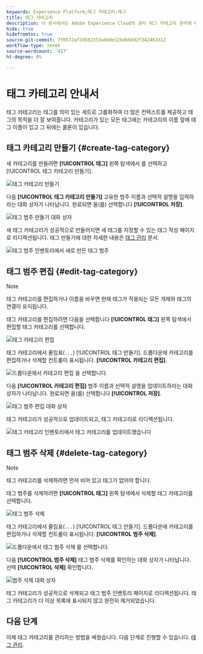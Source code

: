 ```yaml
---
keywords: Experience Platform;태그 카테고리;태그
title: 태그 카테고리
description: 이 문서에서는 Adobe Experience Cloud의 관리 태그 카테고리 관리에 대한 정보를 제공합니다
hide: true
hidefromtoc: true
source-git-commit: 7f0572af2d582353a0dde12bdb6692f342463312
workflow-type: tm+mt
source-wordcount: '417'
ht-degree: 0%

---
```


# 태그 카테고리 안내서

태그 카테고리는 태그를 의미 있는 세트로 그룹화하여 더 많은 컨텍스트를 제공하고 태그의 목적을 더 잘 보여줍니다. 카테고리가 있는 모든 태그에는 카테고리의 이름 앞에 태그 이름이 있고 그 뒤에는 콜론이 있습니다.

## 태그 카테고리 만들기 {#create-tag-category}

새 카테고리를 만들려면 **[!UICONTROL 태그]** 왼쪽 탐색에서 를 선택하고 [!UICONTROL 태그 카테고리 만들기].

![태그 카테고리 만들기](./images/create-tag-category.png)

다음 **[!UICONTROL 태그 카테고리 만들기]** 고유한 범주 이름과 선택적 설명을 입력하라는 대화 상자가 나타납니다. 완료되면 을(를) 선택합니다 **[!UICONTROL 저장]**.

![태그 범주 만들기 대화 상자](./images/create-tag-category-dialog.png)

새 태그 카테고리가 성공적으로 만들어지면 새 태그를 지정할 수 있는 태그 작성 페이지로 리디렉션됩니다. 태그 만들기에 대한 자세한 내용은 [태그 관리](./managing-tags.md#create-a-tag-create-tag) 문서.

![태그 범주 인벤토리에서 새로 만든 태그 범주](./images/new-tag-cateogry-listed.png)

## 태그 범주 편집 {#edit-tag-category}

>[!NOTE]
>
>태그 카테고리를 편집하거나 이름을 바꾸면 현재 태그가 적용되는 모든 개체와 태그의 연결이 유지됩니다.

태그 카테고리를 편집하려면 다음을 선택합니다 **[!UICONTROL 태그]** 왼쪽 탐색에서 편집할 태그 카테고리를 선택합니다.

![태그 카테고리 편집](./images/edit-tag-category.png)

태그 카테고리에서 줄임표(`...`) [!UICONTROL 태그 만들기]. 드롭다운에 카테고리를 편집하거나 삭제할 컨트롤이 표시됩니다. **[!UICONTROL 카테고리 편집]**.

![드롭다운에서 카테고리 편집 을 선택합니다.](./images/select-edit-tag-category.png)

다음 **[!UICONTROL 카테고리 편집]** 범주 이름과 선택적 설명을 업데이트하라는 대화 상자가 나타납니다. 완료되면 을(를) 선택합니다 **[!UICONTROL 저장]**.

![태그 범주 편집 대화 상자](./images/edit-category-dialog.png)

태그 카테고리가 성공적으로 업데이트되고, 태그 카테고리로 리디렉션됩니다.

![태그 카테고리 인벤토리에서 태그 카테고리를 업데이트했습니다](./images/updated-tag-category.png)

## 태그 범주 삭제 {#delete-tag-category}

>[!NOTE]
>
>태그 카테고리를 삭제하려면 먼저 비어 있고 태그가 없어야 합니다.

태그 범주를 삭제하려면 **[!UICONTROL 태그]** 왼쪽 탐색에서 삭제할 태그 카테고리를 선택합니다.

![태그 범주 삭제](./images/edit-tag-category.png)

태그 카테고리에서 줄임표(`...`) [!UICONTROL 태그 만들기]. 드롭다운에 카테고리를 편집하거나 삭제할 컨트롤이 표시됩니다. **[!UICONTROL 범주 삭제]**.

![드롭다운에서 태그 범주 삭제 를 선택합니다.](./images/select-delete-tag-category.png)

다음 **[!UICONTROL 범주 삭제]** 태그 범주 삭제를 확인하는 대화 상자가 나타납니다. 선택 **[!UICONTROL 삭제]** 확인합니다.

![범주 삭제 대화 상자](./images/delete-category-dialog.png)

태그 카테고리가 성공적으로 삭제되고 태그 범주 인벤토리 페이지로 리디렉션됩니다. 태그 카테고리가 더 이상 목록에 표시되지 않고 완전히 제거되었습니다.

## 다음 단계

이제 태그 카테고리를 관리하는 방법을 배웠습니다. 다음 단계로 진행할 수 있습니다. [태그 관리](./managing-tags.md).
